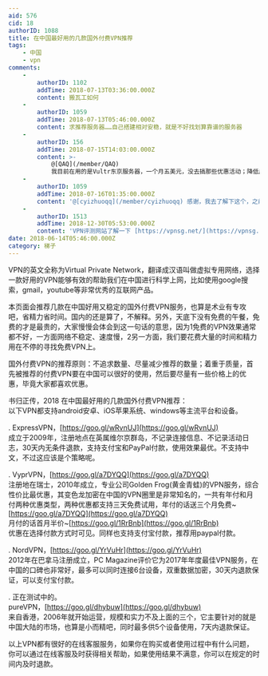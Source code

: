 ```yaml
---
aid: 576
cid: 18
authorID: 1088
title: 在中国最好用的几款国外付费VPN推荐
tags:
    - 中国
    - vpn
comments:
    -
        authorID: 1102
        addTime: 2018-07-13T03:36:00.000Z
        content: 搬瓦工如何
    -
        authorID: 1059
        addTime: 2018-07-13T05:46:00.000Z
        content: 求推荐服务器……自己搭建相对安稳，就是不好找划算靠谱的服务器
    -
        authorID: 156
        addTime: 2018-07-15T14:03:00.000Z
        content: >-
            @[QAQ](/member/QAQ)
            我目前在用的是Vultr东京服务器，一个月五美元，没去搞那些优惠活动；降低成本的方法就是拉别人来一起用^\_^
    -
        authorID: 1059
        addTime: 2018-07-16T01:35:00.000Z
        content: '@[cyizhuoqq](/member/cyizhuoqq) 感谢，我去了解下这个，之前想弄搬瓦工，但是好像现在不怎么好用了'
    -
        authorID: 1513
        addTime: 2018-12-30T05:53:00.000Z
        content: 'VPN评测网站了解一下 [https://vpnsg.net/](https://vpnsg.net/)'
date: 2018-06-14T05:46:00.000Z
category: 梯子
---
```


VPN的英文全称为Virtual Private Network，翻译成汉语叫做虚拟专用网络，选择一款好用的VPN能够有效的帮助我们在中国进行科学上网，比如使用google搜索，gmail，youtube等非常优秀的互联网产品。

本页面会推荐几款在中国好用又稳定的国外付费VPN服务，也算是术业有专攻吧，省精力省时间。国内的还是算了，不解释。另外，天底下没有免费的午餐，免费的才是最贵的，大家慢慢会体会到这一句话的意思，因为1免费的VPN效果通常都不好，一方面网络不稳定、速度慢，2另一方面，我们要花费大量的时间和精力用在不停的寻找免费VPN上。

国外付费VPN的推荐原则：不追求数量、尽量减少推荐的数量；着重于质量，首先被推荐的付费VPN要在中国可以很好的使用，然后要尽量有一些价格上的优惠，毕竟大家都喜欢优惠。

书归正传，2018 在中国最好用的几款国外付费VPN推荐：  
以下VPN都支持android安卓、iOS苹果系统、windows等主流平台和设备。

. ExpressVPN，[https://goo.gl/wRvnUJ](https://goo.gl/wRvnUJ)  
成立于2009年，注册地点在英属维尔京群岛，不记录连接信息、不记录活动日志，30天内无条件退款，支持支付宝和PayPal付款，使用效果最优。不支持中文，不过这应该是个策略呢。

. VyprVPN，[https://goo.gl/a7DYQQ](https://goo.gl/a7DYQQ)  
注册地在瑞士，2010年成立，专业公司Golden Frog(黄金青蛙)的VPN服务，综合性价比最优惠，其变色龙加密在中国的VPN圈里是非常知名的，一共有年付和月付两种优惠类型，两种优惠都支持三天免费试用，年付的话送三个月免费~[https://goo.gl/a7DYQQ](https://goo.gl/a7DYQQ)  
月付的话首月半价~[https://goo.gl/1RrBnb](https://goo.gl/1RrBnb)  
优惠在选择付款方式时可见。同样也支持支付宝付款，推荐用paypal付款。

. NordVPN，[https://goo.gl/YrVuHr](https://goo.gl/YrVuHr)  
2012年在巴拿马注册成立，PC Magazine评价它为2017年年度最佳VPN服务，在中国的口碑也非常好，最多可以同时连接6台设备，双重数据加密，30天内退款保证，可以支付宝付款。

. 正在测试中的。  
pureVPN，[https://goo.gl/dhybuw](https://goo.gl/dhybuw)  
来自香港，2006年就开始运营，规模和实力不及上面的三个，它主要针对的就是中国大陆的市场，也算是小而精吧，同时最多供5个设备使用，7天内退款保证。

以上VPN都有很好的在线客服服务，如果你在购买或者使用过程中有什么问题，你可以通过在线客服及时获得相关帮助，如果使用结果不满意，你可以在规定的时间内及时退款。
